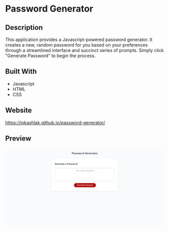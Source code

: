 # Password Generator
## Description
This application provides a Javascript-powered password generator.
It creates a new, random password for you based on your preferences through a streamlined interface and succinct series of prompts.
Simply click "Generate Password" to begin the process.

## Built With
* Javascript
* HTML
* CSS

## Website
https://jpkashlak.github.io/password-generator/

## Preview
![Password Generator](./screenshot.png)